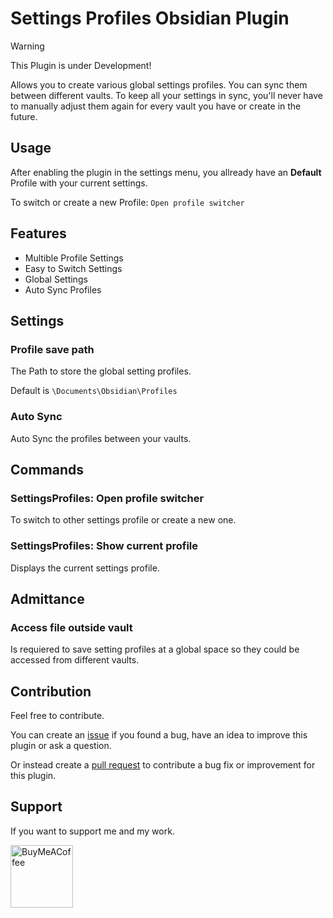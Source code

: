 # Settings Profiles Obsidian Plugin
> [!WARNING]  
> This Plugin is under Development!

Allows you to create various global settings profiles. You can sync them between different vaults. To keep all your settings in sync, you'll never have to manually adjust them again for every vault you have or create in the future.

## Usage
After enabling the plugin in the settings menu, you allready have an **Default** Profile with your current settings. 

To switch or create a new Profile: ```Open profile switcher``` 

## Features
- Multible Profile Settings
- Easy to Switch Settings
- Global Settings
- Auto Sync Profiles

## Settings
### Profile save path
The Path to store the global setting profiles. 

Default is ```\Documents\Obsidian\Profiles```
### Auto Sync
Auto Sync the profiles between your vaults.

## Commands
### SettingsProfiles: Open profile switcher
To switch to other settings profile or create a new one.
### SettingsProfiles: Show current profile
Displays the current settings profile.

## Admittance
### Access file outside vault
Is requiered to save setting profiles at a global space so they could be accessed from different vaults.

## Contribution
Feel free to contribute.

You can create an [issue](https://github.com/4Source/SettingsProfiles-Obsidian-Plugin/issues) if you found a bug, have an idea to improve this plugin or ask a question. 

Or instead create a [pull request](https://github.com/4Source/SettingsProfiles-Obsidian-Plugin/pulls) to contribute a bug fix or improvement for this plugin.

## Support
If you want to support me and my work.

[<img src="https://cdn.buymeacoffee.com/buttons/v2/default-violet.png" alt="BuyMeACoffee" width="100">](https://www.buymeacoffee.com/4Source)